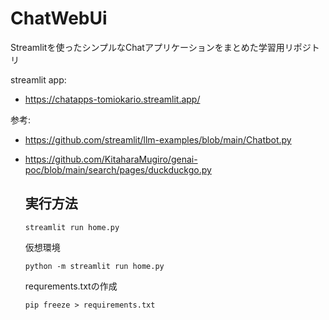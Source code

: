 # ChatWebUi
Streamlitを使ったシンプルなChatアプリケーションをまとめた学習用リポジトリ

streamlit app:
- https://chatapps-tomiokario.streamlit.app/

参考: 
- https://github.com/streamlit/llm-examples/blob/main/Chatbot.py
- https://github.com/KitaharaMugiro/genai-poc/blob/main/search/pages/duckduckgo.py

  ## 実行方法
  ```
  streamlit run home.py
  ```

  仮想環境
  ```
  python -m streamlit run home.py
  ```

  requrements.txtの作成
  ```
  pip freeze > requirements.txt
  ```